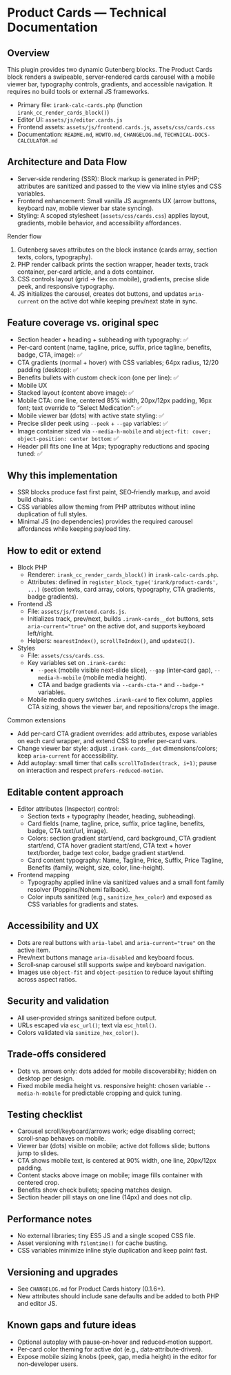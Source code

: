 # Product Cards — Technical Documentation

## Overview
This plugin provides two dynamic Gutenberg blocks. The Product Cards block renders a swipeable, server‑rendered cards carousel with a mobile viewer bar, typography controls, gradients, and accessible navigation. It requires no build tools or external JS frameworks.

- Primary file: `irank-calc-cards.php` (function `irank_cc_render_cards_block()`)
- Editor UI: `assets/js/editor.cards.js`
- Frontend assets: `assets/js/frontend.cards.js`, `assets/css/cards.css`
- Documentation: `README.md`, `HOWTO.md`, `CHANGELOG.md`, `TECHNICAL-DOCS-CALCULATOR.md`

## Architecture and Data Flow
- Server‑side rendering (SSR): Block markup is generated in PHP; attributes are sanitized and passed to the view via inline styles and CSS variables.
- Frontend enhancement: Small vanilla JS augments UX (arrow buttons, keyboard nav, mobile viewer bar state syncing).
- Styling: A scoped stylesheet (`assets/css/cards.css`) applies layout, gradients, mobile behavior, and accessibility affordances.

Render flow
1) Gutenberg saves attributes on the block instance (cards array, section texts, colors, typography).
2) PHP render callback prints the section wrapper, header texts, track container, per‑card article, and a dots container.
3) CSS controls layout (grid → flex on mobile), gradients, precise slide peek, and responsive typography.
4) JS initializes the carousel, creates dot buttons, and updates `aria-current` on the active dot while keeping prev/next state in sync.

## Feature coverage vs. original spec
- Section header + heading + subheading with typography: ✅
- Per‑card content (name, tagline, price, suffix, price tagline, benefits, badge, CTA, image): ✅
- CTA gradients (normal + hover) with CSS variables; 64px radius, 12/20 padding (desktop): ✅
- Benefits bullets with custom check icon (one per line): ✅
 - Mobile UX
  - Stacked layout (content above image): ✅
  - Mobile CTA: one line, centered 85% width, 20px/12px padding, 16px font; text override to “Select Medication”: ✅
  - Mobile viewer bar (dots) with active state styling: ✅
  - Precise slider peek using `--peek` + `--gap` variables: ✅
  - Image container sized via `--media-h-mobile` and `object-fit: cover; object-position: center bottom`: ✅
  - Header pill fits one line at 14px; typography reductions and spacing tuned: ✅

## Why this implementation
- SSR blocks produce fast first paint, SEO‑friendly markup, and avoid build chains.
- CSS variables allow theming from PHP attributes without inline duplication of full styles.
- Minimal JS (no dependencies) provides the required carousel affordances while keeping payload tiny.

## How to edit or extend
- Block PHP
  - Renderer: `irank_cc_render_cards_block()` in `irank-calc-cards.php`.
  - Attributes: defined in `register_block_type('irank/product-cards', ...)` (section texts, card array, colors, typography, CTA gradients, badge gradients).
- Frontend JS
  - File: `assets/js/frontend.cards.js`.
  - Initializes track, prev/next, builds `.irank-cards__dot` buttons, sets `aria-current="true"` on the active dot, and supports keyboard left/right.
  - Helpers: `nearestIndex()`, `scrollToIndex()`, and `updateUI()`.
- Styles
  - File: `assets/css/cards.css`.
  - Key variables set on `.irank-cards`:
    - `--peek` (mobile visible next‑slide slice), `--gap` (inter‑card gap), `--media-h-mobile` (mobile media height).
    - CTA and badge gradients via `--cards-cta-*` and `--badge-*` variables.
  - Mobile media query switches `.irank-card` to flex column, applies CTA sizing, shows the viewer bar, and repositions/crops the image.

Common extensions
- Add per‑card CTA gradient overrides: add attributes, expose variables on each card wrapper, and extend CSS to prefer per‑card vars.
- Change viewer bar style: adjust `.irank-cards__dot` dimensions/colors; keep `aria-current` for accessibility.
- Add autoplay: small timer that calls `scrollToIndex(track, i+1)`; pause on interaction and respect `prefers-reduced-motion`.

## Editable content approach
- Editor attributes (Inspector) control:
  - Section texts + typography (header, heading, subheading).
  - Card fields (name, tagline, price, suffix, price tagline, benefits, badge, CTA text/url, image).
  - Colors: section gradient start/end, card background, CTA gradient start/end, CTA hover gradient start/end, CTA text + hover text/border, badge text color, badge gradient start/end.
  - Card content typography: Name, Tagline, Price, Suffix, Price Tagline, Benefits (family, weight, size, color, line-height).
- Frontend mapping
  - Typography applied inline via sanitized values and a small font family resolver (Poppins/Nohemi fallback).
  - Color inputs sanitized (e.g., `sanitize_hex_color`) and exposed as CSS variables for gradients and states.

## Accessibility and UX
- Dots are real buttons with `aria-label` and `aria-current="true"` on the active item.
- Prev/next buttons manage `aria-disabled` and keyboard focus.
- Scroll‑snap carousel still supports swipe and keyboard navigation.
- Images use `object-fit` and `object-position` to reduce layout shifting across aspect ratios.

## Security and validation
- All user‑provided strings sanitized before output.
- URLs escaped via `esc_url()`; text via `esc_html()`.
- Colors validated via `sanitize_hex_color()`.

## Trade‑offs considered
- Dots vs. arrows only: dots added for mobile discoverability; hidden on desktop per design.
- Fixed mobile media height vs. responsive height: chosen variable `--media-h-mobile` for predictable cropping and quick tuning.

## Testing checklist
- Carousel scroll/keyboard/arrows work; edge disabling correct; scroll‑snap behaves on mobile.
- Viewer bar (dots) visible on mobile; active dot follows slide; buttons jump to slides.
- CTA shows mobile text, is centered at 90% width, one line, 20px/12px padding.
- Content stacks above image on mobile; image fills container with centered crop.
- Benefits show check bullets; spacing matches design.
- Section header pill stays on one line (14px) and does not clip.

## Performance notes
- No external libraries; tiny ES5 JS and a single scoped CSS file.
- Asset versioning with `filemtime()` for cache busting.
- CSS variables minimize inline style duplication and keep paint fast.

## Versioning and upgrades
- See `CHANGELOG.md` for Product Cards history (0.1.6+).
- New attributes should include sane defaults and be added to both PHP and editor JS.

## Known gaps and future ideas
- Optional autoplay with pause‑on‑hover and reduced‑motion support.
- Per‑card color theming for active dot (e.g., data‑attribute‑driven).
- Expose mobile sizing knobs (peek, gap, media height) in the editor for non‑developer users.
